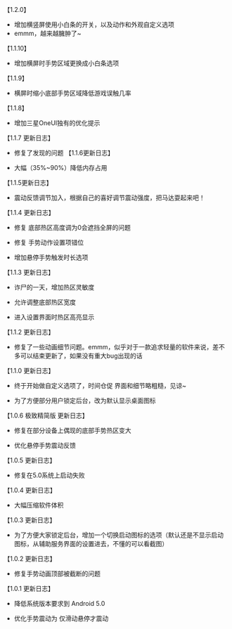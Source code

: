 【1.2.0】
- 增加横竖屏使用小白条的开关，以及动作和外观自定义选项
- emmm，越来越臃肿了~

【1.1.10】
- 增加横屏时手势区域更换成小白条选项

【1.1.9】
- 横屏时缩小底部手势区域降低游戏误触几率

【1.1.8】
- 增加三星OneUI独有的优化提示

【1.1.7 更新日志】
- 修复了发现的问题
【1.1.6更新日志】

- 大幅（35%~90%）降低内存占用



【1.1.5更新日志】

- 震动反馈调节加入，根据自己的喜好调节震动强度，把马达耍起来吧！



【1.1.4 更新日志】

- 修复 底部热区高度调为0会遮挡全屏的问题

- 修复 手势动作设置项错位

- 增加悬停手势触发时长选项



【1.1.3 更新日志】

- 诈尸的一天，增加热区灵敏度

- 允许调整底部热区宽度

- 进入设置界面时热区高亮显示



【1.1.2 更新日志】

- 修复了一些动画细节问题。emmm，似乎对于一款追求轻量的软件来说，差不多可以结束更新了，如果没有重大bug出现的话



【1.1.0 更新日志】

- 终于开始做自定义选项了，时间仓促 界面和细节略粗糙，见谅~

- 为了方便部分用户锁定后台，改为默认显示桌面图标





【1.0.6 极致精简版 更新日志】

- 修复在部分设备上偶现的底部手势热区变大

- 优化悬停手势震动反馈



【1.0.5 更新日志】

- 修复在5.0系统上启动失败



【1.0.4 更新日志】

- 大幅压缩软件体积



【1.0.3 更新日志】

- 为了方便大家锁定后台，增加一个切换启动图标的选项（默认还是不显示启动图标，从辅助服务界面的设置进去，不懂的可以看截图）



【1.0.2 更新日志】

- 修复手势动画顶部被截断的问题



【1.0.1 更新日志】

- 降低系统版本要求到 Android 5.0

- 优化手势震动为 仅滑动悬停才震动

